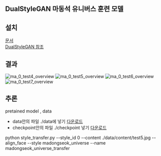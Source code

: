 ## DualStyleGAN 마동석 유니버스 훈련 모델

## 설치
[문서](https://docs.google.com/document/d/1n1KEwbeBekRbBLZCklwMa0bvlgvy7pfxDPHaJymYaN4/edit?usp=sharing)  
[DualStyleGAN 참조](https://github.com/williamyang1991/DualStyleGAN?tab=readme-ov-file)

## 결과
![ma_0_test4_overview](https://github.com/AIKONG2024/dual_style_GAN/assets/154941894/bd6cbb15-4f48-4efe-9d7c-9f04bbca5c00)
![ma_0_test5_overview](https://github.com/AIKONG2024/dual_style_GAN/assets/154941894/7742ce22-26a2-420c-b479-9b8eef9b669a)
![ma_0_test6_overview](https://github.com/AIKONG2024/dual_style_GAN/assets/154941894/ca92cc54-c23e-4b2b-842a-c7db035fd336)
![ma_0_test7_overview](https://github.com/AIKONG2024/dual_style_GAN/assets/154941894/f5b6cb26-8b1b-42ff-a458-d14c051bba08)

## 추론  

pretained model , data
- data안의 파일 ./data에 넣기 [다운로드](https://drive.google.com/drive/folders/1Zb2nYPsaxiohiie21JSnJ1i_sZIWYGcK?usp=sharing)
- checkpoint안의 파일 ./checkpoint 넣기 [다운로드](https://drive.google.com/drive/folders/1Zb2nYPsaxiohiie21JSnJ1i_sZIWYGcK?usp=sharing)
  
python style_transfer.py --style_id 0 --content ./data/content/test5.jpg --align_face --style madongseok_universe --name madongseok_universe_transfer


